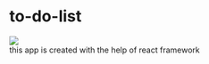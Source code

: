 # to-do-list
![](https://github.com/piyushjasaiwal/to-do-list/blob/master/todolist/public/favicon.ico)  
this app is created with the help of react framework
